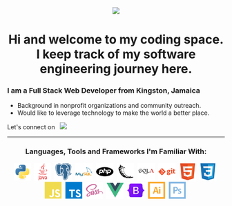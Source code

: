 <div id="header" align="center">
  <img src="https://media.giphy.com/media/v1.Y2lkPTc5MGI3NjExNmE4ODRhNTAwOTcxOTU5Njg3NWE2OTdhOTNmNGIyZGJkNzVhYzFiNiZlcD12MV9pbnRlcm5hbF9naWZzX2dpZklkJmN0PXRz/6xpBQeimnN5QKT29oQ/giphy.gif" width="100"/>
</div>


<h1 align="center">Hi and welcome to my coding space. I keep track of my software engineering journey here.</h1>

<h3>I am a Full Stack Web Developer from Kingston, Jamaica</h3>
<ul>
  <li>Background in nonprofit organizations and community outreach.</li>
  <li>Would like to leverage technology to make the world a better place.</li> 
</ul>
Let's connect on &nbsp; <a href="https://www.linkedin.com/in/zaria-chen-shui/"> <img src="https://img.shields.io/badge/LinkedIn-0077B5?style=for-the-badge&logo=linkedin&logoColor=white" height="20" border-radius="50"/> </a>

---
<div align="center">
  <h3> Languages, Tools and Frameworks I'm Familiar With: </h3>

<div>
  <img src="https://github.com/devicons/devicon/blob/master/icons/python/python-original.svg" title="Python" **alt="Python" width="40" height="40"/>&nbsp;
  <img src="https://github.com/devicons/devicon/blob/master/icons/java/java-plain-wordmark.svg" title="Java" alt="Java" width="40" height="40"/>&nbsp; 
  <img src="https://github.com/devicons/devicon/blob/master/icons/postgresql/postgresql-plain.svg" title="PostgreSQL" **alt="PostgreSQL" width="40" height="40"/>&nbsp;
  <img src="https://github.com/devicons/devicon/blob/master/icons/mysql/mysql-original-wordmark.svg" title="MySQL"  alt="MySQL" width="40" height="40"/>&nbsp;
  <img src="https://github.com/devicons/devicon/blob/master/icons/php/php-plain.svg" title="PHP" **alt="PHP" width="40" height="40"/>&nbsp;
  <img src="https://github.com/devicons/devicon/blob/master/icons/flask/flask-original.svg" title="Flask" **alt="Flask" width="40" height="40"/>&nbsp;  
  <img src="https://github.com/devicons/devicon/blob/master/icons/sqlalchemy/sqlalchemy-original.svg" title="SQLAlchemy" **alt="SQLAlchemy" width="40" height="40"/>&nbsp;  
  <img src="https://github.com/devicons/devicon/blob/master/icons/git/git-plain-wordmark.svg" title="Git" **alt="Git" width="40" height="40"/>&nbsp;  
  <img src="https://github.com/devicons/devicon/blob/master/icons/html5/html5-original.svg" title="HTML5" alt="HTML" width="40" height="40"/>&nbsp;   
  <img src="https://github.com/devicons/devicon/blob/master/icons/css3/css3-original.svg"  title="CSS3" alt="CSS" width="40" height="40"/>&nbsp;
  <img src="https://github.com/devicons/devicon/blob/master/icons/javascript/javascript-plain.svg" title="JavaScript" alt="JavaScript" width="40" height="40"/>&nbsp;
  <img src="https://github.com/devicons/devicon/blob/master/icons/typescript/typescript-plain.svg" title="TypeScript" **alt="TypeScript" width="40" height="40"/>&nbsp;
  <img src="https://github.com/devicons/devicon/blob/master/icons/sass/sass-original.svg" title="Sass" **alt="Sass" width="40" height="40"/>&nbsp;
  <img src="https://github.com/devicons/devicon/blob/master/icons/vuejs/vuejs-original.svg" title="Vue.js" **alt="Vue.js" width="40" height="40"/>&nbsp;  
  <img src="https://github.com/devicons/devicon/blob/master/icons/bootstrap/bootstrap-original.svg" title="Bootstrap" **alt="Bootstrap" width="40" height="40"/>&nbsp;
  <img src="https://github.com/devicons/devicon/blob/master/icons/illustrator/illustrator-line.svg" title="Illustrator" **alt="Illustrator" width="40" height="40"/>&nbsp;  
  <img src="https://github.com/devicons/devicon/blob/master/icons/photoshop/photoshop-line.svg" title="Photoshop" **alt="Photoshop" width="40" height="40"/>&nbsp;
  
  
</div>
</div>

<!--
**zariacs/zariacs** is a ✨ _special_ ✨ repository because its `README.md` (this file) appears on your GitHub profile.

Here are some ideas to get you started:

- 🔭 I’m currently working on ...
- 🌱 I’m currently learning ...
- 👯 I’m looking to collaborate on ...
- 🤔 I’m looking for help with ...
- 💬 Ask me about ...
- 📫 How to reach me: ...
- 😄 Pronouns: ...
- ⚡ Fun fact: ...
-->


<!-- 
The two main sources of info for the creation of this READEM were:
https://www.sitepoint.com/github-profile-readme/
https://github.com/devicons/devicon/tree/master/icons

-->

